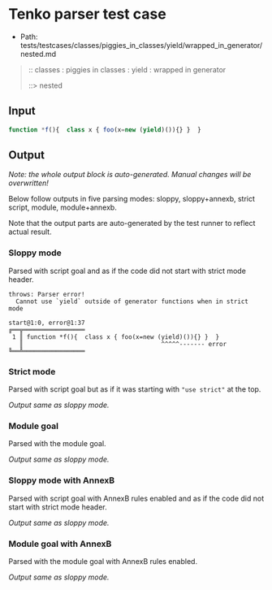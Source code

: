 # Tenko parser test case

- Path: tests/testcases/classes/piggies_in_classes/yield/wrapped_in_generator/nested.md

> :: classes : piggies in classes : yield : wrapped in generator
>
> ::> nested

## Input

`````js
function *f(){  class x { foo(x=new (yield)()){} }  }
`````

## Output

_Note: the whole output block is auto-generated. Manual changes will be overwritten!_

Below follow outputs in five parsing modes: sloppy, sloppy+annexb, strict script, module, module+annexb.

Note that the output parts are auto-generated by the test runner to reflect actual result.

### Sloppy mode

Parsed with script goal and as if the code did not start with strict mode header.

`````
throws: Parser error!
  Cannot use `yield` outside of generator functions when in strict mode

start@1:0, error@1:37
╔══╦═════════════════
 1 ║ function *f(){  class x { foo(x=new (yield)()){} }  }
   ║                                      ^^^^^------- error
╚══╩═════════════════

`````

### Strict mode

Parsed with script goal but as if it was starting with `"use strict"` at the top.

_Output same as sloppy mode._

### Module goal

Parsed with the module goal.

_Output same as sloppy mode._

### Sloppy mode with AnnexB

Parsed with script goal with AnnexB rules enabled and as if the code did not start with strict mode header.

_Output same as sloppy mode._

### Module goal with AnnexB

Parsed with the module goal with AnnexB rules enabled.

_Output same as sloppy mode._
